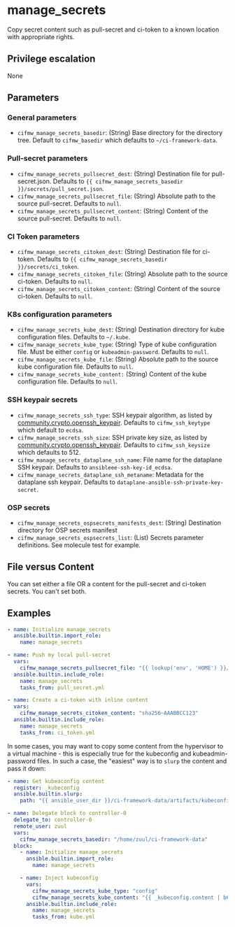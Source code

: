 # manage_secrets
Copy secret content such as pull-secret and ci-token to a known location with appropriate rights.

## Privilege escalation
None

## Parameters
### General parameters

* `cifmw_manage_secrets_basedir`: (String) Base directory for the directory tree. Default to `cifmw_basedir` which defaults to `~/ci-framework-data`.

### Pull-secret parameters

* `cifmw_manage_secrets_pullsecret_dest`: (String) Destination file for pull-secret.json. Defaults to `{{ cifmw_manage_secrets_basedir }}/secrets/pull_secret.json`.
* `cifmw_manage_secrets_pullsecret_file`: (String) Absolute path to the source pull-secret. Defaults to `null`.
* `cifmw_manage_secrets_pullsecret_content`: (String) Content of the source pull-secret. Defaults to `null`.

### CI Token parameters

* `cifmw_manage_secrets_citoken_dest`: (String) Destination file for ci-token. Defaults to `{{ cifmw_manage_secrets_basedir }}/secrets/ci_token`.
* `cifmw_manage_secrets_citoken_file`: (String) Absolute path to the source ci-token. Defaults to `null`.
* `cifmw_manage_secrets_citoken_content`: (String) Content of the source ci-token. Defaults to `null`.

### K8s configuration parameters

* `cifmw_manage_secrets_kube_dest`: (String) Destination directory for kube configuration files. Defaults to `~/.kube`.
* `cifmw_manage_secrets_kube_type`: (String) Type of kube configuration file. Must be either `config` or `kubeadmin-password`. Defaults to `null`.
* `cifmw_manage_secrets_kube_file`: (String) Absolute path to the source kube configuration file. Defaults to `null`.
* `cifmw_manage_secrets_kube_content:` (String) Content of the kube configuration file. Defaults to `null`.

### SSH keypair secrets

* `cifmw_manage_secrets_ssh_type`: SSH keypair algorithm, as listed by [community.crypto.openssh_keypair](https://docs.ansible.com/ansible/latest/collections/community/crypto/openssh_keypair_module.html#parameter-type). Defaults to `cifmw_ssh_keytype` which default to `ecdsa`.
* `cifmw_manage_secrets_ssh_size`: SSH private key size, as listed by [community.crypto.openssh_keypair](https://docs.ansible.com/ansible/latest/collections/community/crypto/openssh_keypair_module.html#parameter-size). Defaults to `cifmw_ssh_keysize` which defaults to 512.
* `cifmw_manage_secrets_dataplane_ssh_name`: File name for the dataplane SSH keypair. Defaults to `ansibleee-ssh-key-id_ecdsa`.
* `cifmw_manage_secrets_dataplane_ssh_metaname`: Metadata for the dataplane ssh keypair. Defaults to `dataplane-ansible-ssh-private-key-secret`.

### OSP secrets

* `cifmw_manage_secrets_ospsecrets_manifests_dest`: (String) Destination directory for OSP secrets manifest
* `cifmw_manage_secrets_ospsecrets_list`: (List) Secrets parameter definitions. See molecule test for example.

## File versus Content
You can set either a file OR a content for the pull-secret and ci-token secrets. You can't set both.

## Examples

```YAML
- name: Initialize manage_secrets
  ansible.builtin.import_role:
    name: manage_secrets

- name: Push my local pull-secret
  vars:
    cifmw_manage_secrets_pullsecret_file: "{{ lookup('env', 'HOME') }}/pull-secret.txt"
  ansible.builtin.include_role:
    name: manage_secrets
    tasks_from: pull_secret.yml

- name: Create a ci-token with inline content
  vars:
    cifmw_manage_secrets_citoken_content: "sha256~AAABBCC123"
  ansible.builtin.include_role:
    name: manage_secrets
    tasks_from: ci_token.yml
```

In some cases, you may want to copy some content from the hypervisor to a virtual machine - this is especially
true for the kubeconfig and kubeadmin-password files. In such a case, the "easiest" way is to `slurp` the content
and pass it down:

```YAML
- name: Get kubeaconfig content
  register: _kubeconfig
  ansible.builtin.slurp:
    path: "{{ ansible_user_dir }}/ci-framework-data/artifacts/kubeconfig"

- name: Delegate block to controller-0
  delegate_to: controller-0
  remote_user: zuul
  vars:
    cifmw_manage_secrets_basedir: "/home/zuul/ci-framework-data"
  block:
    - name: Initialize manage_secrets
      ansible.builtin.import_role:
        name: manage_secrets

    - name: Inject kubeconfig
      vars:
        cifmw_manage_secrets_kube_type: "config"
        cifmw_manage_secrets_kube_content: "{{ _kubeconfig.content | b64decode }}"
      ansible.builtin.include_role:
        name: manage_secrets
        tasks_from: kube.yml
```

